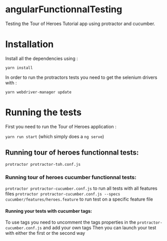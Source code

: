 # angularFunctionnalTesting

Testing the Tour of Heroes Tutorial app using protractor and cucumber.

# Installation

Install all the dependencies using :

`yarn install`

In order to run the protractors tests you need to get the selenium drivers with :

`yarn webdriver-manager update`

# Running the tests

First you need to run the Tour of Heroes application :

`yarn run start` (which simply does a `ng serve`)

## Running tour of heroes functionnal tests:

`protractor protractor-toh.conf.js`

### Running tour of heroes cucumber functionnal tests:

`protractor protractor-cucumber.conf.js` to run all tests with all features files
`protractor protractor-cucumber.conf.js --specs cucumber/features/heroes.feature` to run test on a specific feature file

#### Running your tests with cucumber tags:

To use tags you need to uncomment the tags properties in the `protractor-cucumber.conf.js` and add your own tags
Then you can launch your test with either the first or the second way
